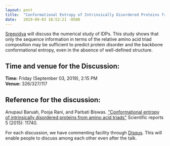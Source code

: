 ```yaml
---
layout: post
title:  "Conformational Entropy of Intrinsically Disordered Proteins from Amino Acid Triads"
date:   2019-09-03 18:52:21 -0500
---
```



[Sreevidya](https://www.imsc.res.in/sreevidya_t_s) will discuss the numerical study of IDPs. This study shows that only the sequence information in terms of the relative amino acid triad composition may be sufficient to predict protein disorder and the backbone conformational entropy, even in the absence of well-defined structure.

## Time and venue for the Discussion:
**Time:** Friday (September 03, 2019), 2:15 PM  
**Venue:** 326/327/117  

## Reference for the discussion:

Anupaul Baruah, Pooja Rani, and Parbati Biswas. ["Conformational entropy of intrinsically disordered proteins from amino acid triads"](https://www.nature.com/articles/srep11740) Scientific reports 5 (2015): 11740.

For each discussion, we have commenting facility through [Disqus](https://disqus.com/). This will enable people to discuss among each other even after the talk.
